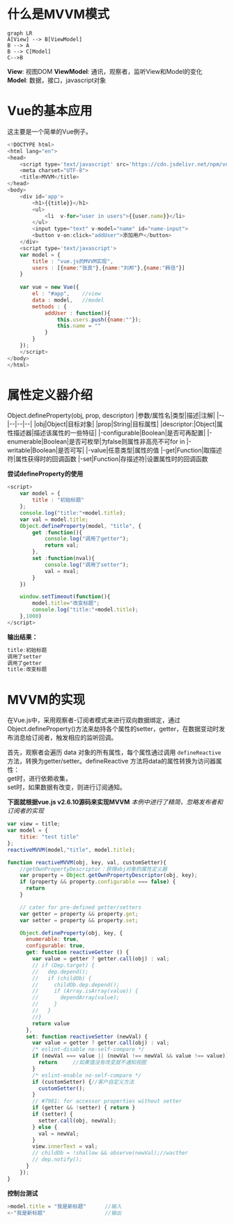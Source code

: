 # 什么是MVVM模式

```mermaid
graph LR
A[View] --> B[ViewModel]
B --> A
B --> C[Model]
C-->B
```
**View**: 视图DOM	
**ViewModel**: 通讯，观察者，监听View和Model的变化	
**Model**: 数据，接口，javascript对象

# Vue的基本应用
这主要是一个简单的Vue例子。
```javascript
<!DOCTYPE html>
<html lang="en">
<head>
	<script type='text/javascript' src='https://cdn.jsdelivr.net/npm/vue'></script>
	<meta charset="UTF-8">
	<title>MVVM</title>
</head>
<body>
	<div id='app'>
		<h1>{{title}}</h1>
		<ul>
			<li  v-for="user in users">{{user.name}}</li>
		</ul>
		<input type="text" v-model="name" id="name-input">
		<button v-on:click="addUser">添加用户</button>
	</div>
	<script type='text/javascript'>
	var model = {
		title : "vue.js的MVVM实现",
		users : [{name:"张良"},{name:"刘邦"},{name:"韩信"}]
	}
	
	var vue = new Vue({
		el : "#app",	//view
		data : model,	//model
		methods : {
			addUser : function(){
				this.users.push({name:""});
				this.name = ""
			}
		}
	});
	</script>
</body>
</html>
```


# 属性定义器介绍
Object.defineProperty(obj, prop, descriptor)
|参数/属性名|类型|描述|注解|
|--|--|--|--|
|obj|Object|目标对象|
|prop|String|目标属性| 
|descriptor:|Object|属性描述器|描述该属性的一些特征|
|-configurable|Boolean|是否可再配置|
|-enumerable|Boolean|是否可枚举|为false则属性非高亮不可for in
|-writable|Boolean|是否可写|
|-value|任意类型|属性的值
|-get|Function|取描述符|属性获得时的回调函数
|-set|Function|存描述符|设置属性时的回调函数

**尝试defineProperty的使用**
```javascript
<script>	
	var model = {
		title : "初始标题"
	};
	console.log("title:"+model.title);
	var val = model.title;
	Object.defineProperty(model, "title", {
		get :function(){
			console.log("调用了getter");
			return val;
		},
		set :function(nval){
			console.log("调用了setter");
			val = nval;
		}
	})

	window.setTimeout(function(){
		model.title="改变标题";
		console.log("title:"+model.title);
	},1000)
</script>
```
**输出结果：**
```javascript
title:初始标题
调用了setter
调用了getter
title:改变标题
```

# MVVM的实现
在Vue.js中，采用观察者-订阅者模式来进行双向数据绑定，通过Object.defineProperty()方法来劫持各个属性的setter，getter，在数据变动时发布消息给订阅者，触发相应的监听回调。

首先，观察者会遍历 data 对象的所有属性，每个属性通过调用 `defineReactive` 方法，转换为getter/setter。defineReactive 方法将data的属性转换为访问器属性：  
get时，进行依赖收集，  
set时，如果数据有改变，则进行订阅通知。

**下面就根据vue.js v2.6.10源码来实现MVVM**
*本例中进行了精简，忽略发布者和订阅者的实现*
```javascript
var view = title;
var model = {
	titie: "test title"
};
reactiveMVVM(model,"title", model.title);

function reactiveMVVM(obj, key, val, customSetter){
	//getOwnPropertyDescriptor：获得obj对象的属性定义器
	var property = Object.getOwnPropertyDescriptor(obj, key);
    if (property && property.configurable === false) {
      return
    }

    // cater for pre-defined getter/setters
    var getter = property && property.get;
    var setter = property && property.set;

	Object.defineProperty(obj, key, {
      enumerable: true,
      configurable: true,
      get: function reactiveGetter () {
        var value = getter ? getter.call(obj) : val;
        // if (Dep.target) {
        //   dep.depend();
        //   if (childOb) {
        //     childOb.dep.depend();
        //     if (Array.isArray(value)) {
        //       dependArray(value);
        //     }
        //   }
        //}
        return value
      },
      set: function reactiveSetter (newVal) {
        var value = getter ? getter.call(obj) : val;
        /* eslint-disable no-self-compare */
        if (newVal === value || (newVal !== newVal && value !== value)) {
          return     //如果值没有改变就不通知视图
        }
        /* eslint-enable no-self-compare */
        if (customSetter) {//客户自定义方法
          customSetter();
        }
        // #7981: for accessor properties without setter
        if (getter && !setter) { return }
        if (setter) {
          setter.call(obj, newVal);
        } else {
          val = newVal;
        }
        view.innerText = val;
        // childOb = !shallow && observe(newVal);//wacther
        // dep.notify();
      }
    });
}
```
**控制台测试**
```javascript
>model.title = "我是新标题"		//输入
<·"我是新标题"					//输出
```
<!--stackedit_data:
eyJoaXN0b3J5IjpbMTE5MTMwNDA3M119
-->